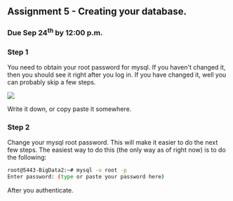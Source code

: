 ## Assignment 5 - Creating your database.

### Due Sep 24<sup>th</sup> by 12:00 p.m.


### Step 1

You need to obtain your root password for mysql. If you haven't changed it, then
you should see it right after you log in. If you have changed it, well you can
probably skip a few steps.

![](http://f.cl.ly/items/3y2S3N2j220u1l2U0X1n/ScreenShot.png)

Write it down, or copy paste it somewhere.

### Step 2 

Change your mysql root password. This will make it easier to do the next few steps. The easiest way to do this (the only way as of right now) is to do the following:

```bash
root@5443-BigData2:~# mysql -u root -p
Enter password: (type or paste your password here)
```

After you authenticate.
